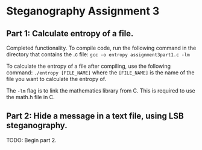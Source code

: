 # Steganography Assignment 3 #

## Part 1: Calculate entropy of a file. ##

Completed functionality. To compile code, run the following command in the directory that contains the .c file:
`gcc -o entropy assignment3part1.c -lm`

To calculate the entropy of a file after compiling, use the following command:
`./entropy [FILE_NAME]`
where the `[FILE_NAME]` is the name of the file you want to calculate the entropy of.

The `-lm` flag is to link the mathematics library from C. This is required to use the math.h file in C.

## Part 2: Hide a message in a text file, using LSB steganography. ##

TODO: Begin part 2.
